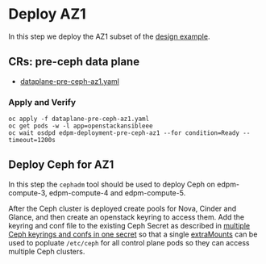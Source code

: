 # Deploy AZ1

In this step we deploy the AZ1 subset of
the [design example](../design.md).

## CRs: pre-ceph data plane

- [dataplane-pre-ceph-az1.yaml](dataplane-pre-ceph-az1.yaml)

### Apply and Verify

```
oc apply -f dataplane-pre-ceph-az1.yaml
oc get pods -w -l app=openstackansibleee
oc wait osdpd edpm-deployment-pre-ceph-az1 --for condition=Ready --timeout=1200s
```

## Deploy Ceph for AZ1

In this step the `cephadm` tool should be used to deploy Ceph on
edpm-compute-3, edpm-compute-4 and edpm-compute-5.

After the Ceph cluster is deployed create pools for Nova, Cinder and
Glance, and then create an openstack keyring to access them. Add the
keyring and conf file to the existing Ceph Secret as described in
[multiple Ceph keyrings and confs in one secret](https://github.com/openstack-k8s-operators/docs/blob/main/ceph.md#regarding-multiple-ceph-keyrings)
so that a single
[extraMounts](https://github.com/openstack-k8s-operators/docs/blob/main/ceph.md#access-the-ceph-secret-via-extramounts)
can be used to popluate `/etc/ceph` for all control plane pods
so they can access multiple Ceph clusters.
